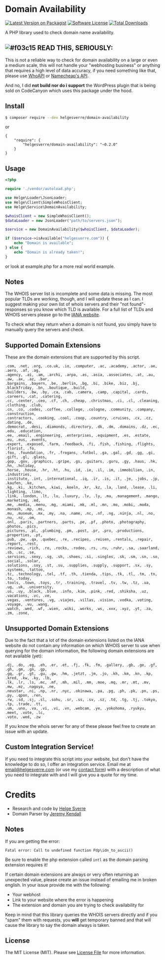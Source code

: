 # Domain Availability
[![Latest Version on Packagist][ico-version]][link-packagist]
[![Software License][ico-license]](LICENSE.md)
[![Total Downloads][ico-downloads]][link-downloads]

A PHP library used to check domain name availability.


## ![#f03c15](https://placehold.it/15/f03c15/000000?text=+) READ THIS, SERIOUSLY:

This is not a reliable way to check for domain availability on a large or even a medium scale, this will not handle your "webhosting business" or anything that requires a high level of data accuracy, if you need something like that, please use [WhoAPI](https://whoapi.com/documentation/api/domain-availability) or [Namecheap's API](https://www.namecheap.com/support/api/intro.aspx).

And no, I did **not build nor do i support** the WordPress plugin that is being sold on CodeCanyon which uses this package under the hood.



## Install
```bash
$ composer require --dev helgesverre/domain-availability
```
or 

```
{
    "require": {
        "helgesverre/domain-availability": "~0.2.0"
    }
}
```


## Usage

```php
<?php

require './vendor/autoload.php';

use Helge\Loader\JsonLoader;
use Helge\Client\SimpleWhoisClient;
use Helge\Service\DomainAvailability;

$whoisClient = new SimpleWhoisClient();
$dataLoader = new JsonLoader("path/to/servers.json");

$service = new DomainAvailability($whoisClient, $dataLoader);

if ($service->isAvailable("helgesverre.com")) {
    echo "Domain is available";
} else {
    echo "Domain is already taken!";
}


```

or look at example.php for a more real world example.


## Notes
The WHOIS server list is incomplete and some data is missing. The most popular 
TLDs are working, though, and I will update these as I can. I suggest making your 
own list of whois servers and their "not found"-responses so you know which TLD is available. For a 
full list of TLDs and WHOIS servers please go to the [IANA website](http://www.iana.org/domains/root/db).

To check what they return when a domain is not found, you simply have to manually query the servers and check.

## Supported Domain Extensions
These are the domain extensions that are supported by this script.

``` 
.com, .net, .org, .co.uk, .io, .computer, .ac, .academy, .actor, .ae, .aero, .af, .ag, 
.agency, .ai, .am, .archi, .arpa, .as, .asia, .associates, .at, .au, .aw, .ax, .az, .bar, 
.bargains, .bayern, .be, .berlin, .bg, .bi, .bike, .biz, .bj, .blackfriday, .bn, .boutique, .build, 
.builders, .bw, .by, .ca, .cab, .camera, .camp, .capital, .cards, .careers, .cat, .catering, 
.cc, .center, .ceo, .cf, .ch, .cheap, .christmas, .ci, .cl, .cleaning, .clothing, .club, 
.cn, .co, .codes, .coffee, .college, .cologne, .community, .company, .construction, 
.contractors, .cooking, .cool, .coop, .country, .cruises, .cx, .cz, .dating, .de, 
.democrat, .desi, .diamonds, .directory, .dk, .dm, .domains, .dz, .ec, .edu, .education,
.ee, .email, .engineering, .enterprises, .equipment, .es, .estate, .eu, .eus, .events,
.expert, .exposed, .farm, .feedback, .fi, .fish, .fishing, .flights, .florist, .fo, 
.foo, .foundation, .fr, .frogans, .futbol, .ga, .gal, .gd, .gg, .gi, .gift, .gl, .glass,
.gop, .gov, .graphics, .gripe, .gs, .guitars, .guru, .gy, .haus, .hk, .hn, .holiday, 
.horse, .house, .hr, .ht, .hu, .id, .ie, .il, .im, .immobilien, .in, .industries, 
.institute, .int, .international, .iq, .ir, .is, .it, .je, .jobs, .jp, .kaufen, .ke, 
.kg, .ki, .kitchen, .kiwi, .koeln, .kr, .kz, .la, .land, .lease, .li, .lighting, .limo, 
.link, .london, .lt, .lu, .luxury, .lv, .ly, .ma, .management, .mango, .marketing, .md,
.me, .media, .menu, .mg, .miami, .mk, .ml, .mn, .mo, .mobi, .moda, .monash, .mp, .ms,
.mu, .museum, .mx, .my, .na, .name, .nc, .nf, .ng, .ninja, .nl, .no, .nu, .nz, .om, 
.onl, .paris, .partners, .parts, .pe, .pf, .photo, .photography, .photos, .pics, 
.pictures, .pl, .plumbing, .pm, .post, .pr, .pro, .productions, .properties, .pt, 
.pub, .pw, .qa, .quebec, .re, .recipes, .reisen, .rentals, .repair, .report, .rest, 
.reviews, .rich, .ro, .rocks, .rodeo, .rs, .ru, .ruhr, .sa, .saarland, .sb, .sc, .se,
.services, .sexy, .sg, .sh, .shoes, .si, .singles, .sk, .sm, .sn, .so, .social, .solar, 
.solutions, .soy, .st, .su, .supplies, .supply, .support, .sx, .sy, .systems, .tattoo, 
.tc, .technology, .tel, .tf, .th, .tienda, .tips, .tk, .tl, .tm, .tn, .to, .today, 
.tools, .town, .toys, .tr, .training, .travel, .tv, .tw, .tz, .ua, .ug, .uk, .university, 
.us, .uy, .black, .blue, .info, .kim, .pink, .red, .shiksha, .uz, .vacations, .vc, .ve,
.vegas, .ventures, .vg, .viajes, .villas, .vision, .vodka, .voting, .voyage, .vu, .wang,
.watch, .wed, .wf, .wien, .wiki, .works, .ws, .xxx, .xyz, .yt, .za, .zm, .zone, 
```

## Unsupported Domain Extensions

Due to the fact that a lot of the domain extensions listed on the IANA website 
do not contain any information on which WHOIS server to use when querying for 
the domain information, the following domain extensions are not available (yet):

```
.dj, .do, .eg, .eh, .er, .et, .fj, .fk, .fm, .gallery, .gb, .ge, .gf, .gh, .gm, .gn, .gp,
.gq, .gr, .gt, .gu, .gw, .hm, .jetzt, .jm, .jo, .kh, .km, .kn, .kp, .kred, .kw, .ky, .lb, 
.lk, .lr, .ls, .mc, .mf, .mh, .mil, .mm, .moe, .mq, .mr, .mt, .mv, .mw, .mz, .nagoya, .ne, 
.neustar, .ni, .np, .nr, .nyc, .okinawa, .pa, .pg, .ph, .pk, .pn, .ps, .py, .qpon, .ren, 
.rw, .sd, .sj, .sl, .sohu, .sr, .ss, .sv, .sz, .td, .tg, .tj, .tokyo, .tp, .trade, .tt, 
.um, .uno, .va, .vi, .vi, .vn, .webcam, .ye, .yokohoma, .ryukyu, .meet, .vote, .lc, 
.voto, .wed, .zw
```
If you know the whois server for any of these please feel free to create an issue with an update.


## Custom Integration Service!

If you need to integrate this script into your website, but don't have the knowledge to do so, 
I offer an integration service. Email me at [email@helgesverre.com](mailto:email@helgesverre.com) 
(or use my [contact form](https://helgesverre.com/contact)) with a description of what 
you need to integrate with and I will give you a quote for my time.


# Credits

- Research and code by [Helge Sverre](https://helgesverre.com)
- Domain Parser by [Jeremy Kendall](https://github.com/jeremykendall)

## Notes

If you are getting the error:
```
Fatal error: Call to undefined function Pdp\idn_to_ascii()
```
Be sure to enable the php extension called ```intl``` as the domain parsing extension requires it!

If certain domain extensions are always or very often returning an unexpected value, please create an issue instead of emailing me in broken english. In your issue provide me with the following:

- Your webhost
- Link to your website where the error is happening
- The extension and domain you are trying to check availability for

Keep in mind that this library queries the WHOIS servers directly and if you "spam" them with requests, you **will** get temporary banned and that will cause the library to say the domain always is taken.


## License

The MIT License (MIT). Please see [License File](LICENSE.md) for more information.

[ico-version]: https://img.shields.io/packagist/v/helgesverre/domain-availability.svg?style=flat-square
[ico-license]: https://img.shields.io/badge/license-MIT-brightgreen.svg?style=flat-square
[ico-downloads]: https://img.shields.io/packagist/dt/helgesverre/domain-availability.svg?style=flat-square

[link-packagist]: https://packagist.org/packages/helgesverre/domain-availability
[link-downloads]: https://packagist.org/packages/helgesverre/domain-availability
